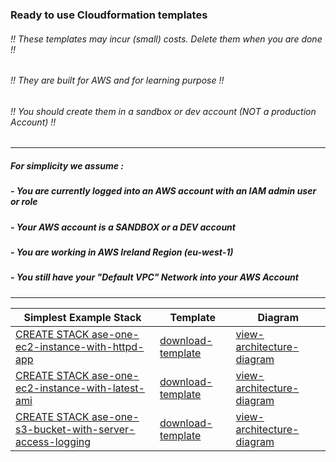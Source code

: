 ### Ready to use Cloudformation templates
###### !! These templates may incur (small) costs. Delete them when you are done !!
###### !! They are built for AWS and for learning purpose !!
###### !! You should create them in a sandbox or dev account (NOT a production Account) !!
---
##### For simplicity we assume :
##### - You are currently logged into an AWS account with an IAM admin user or role 
##### - Your AWS account is a SANDBOX or a DEV account
##### - You are working in AWS Ireland Region (eu-west-1)
##### - You still have your "Default VPC" Network into your AWS Account
---
| Simplest Example Stack |  Template | Diagram |
| --- | --- | --- |
| <a href='https://eu-west-1.console.aws.amazon.com/cloudformation/home?region=eu-west-1#/stacks/create/review?templateURL=https://s3.eu-west-1.amazonaws.com/welcloud.io.aws-simplest-examples/cloudformation-templates/ec2/ase-one-ec2-instance-with-httpd-app.template.yaml&stackName=ase-one-ec2-instance-with-httpd-app' target='_blank'>CREATE STACK ase-one-ec2-instance-with-httpd-app</a> | [download-template](https://s3.eu-west-1.amazonaws.com/welcloud.io.aws-simplest-examples/cloudformation-templates/ec2/ase-one-ec2-instance-with-httpd-app.template.yaml) | [view-architecture-diagram](https://s3.eu-west-1.amazonaws.com/welcloud.io.aws-simplest-examples/architecture-diagrams/ec2/ase-one-ec2-instance-with-httpd-app.png) |
| <a href='https://eu-west-1.console.aws.amazon.com/cloudformation/home?region=eu-west-1#/stacks/create/review?templateURL=https://s3.eu-west-1.amazonaws.com/welcloud.io.aws-simplest-examples/cloudformation-templates/ec2/ase-one-ec2-instance-with-latest-ami.template.yaml&stackName=ase-one-ec2-instance-with-latest-ami' target='_blank'>CREATE STACK ase-one-ec2-instance-with-latest-ami</a> | [download-template](https://s3.eu-west-1.amazonaws.com/welcloud.io.aws-simplest-examples/cloudformation-templates/ec2/ase-one-ec2-instance-with-latest-ami.template.yaml) | [view-architecture-diagram](https://s3.eu-west-1.amazonaws.com/welcloud.io.aws-simplest-examples/architecture-diagrams/ec2/ase-one-ec2-instance-with-latest-ami.png) |
| <a href='https://eu-west-1.console.aws.amazon.com/cloudformation/home?region=eu-west-1#/stacks/create/review?templateURL=https://s3.eu-west-1.amazonaws.com/welcloud.io.aws-simplest-examples/cloudformation-templates/s3/ase-one-s3-bucket-with-server-access-logging.template.yaml&stackName=ase-one-s3-bucket-with-server-access-logging' target='_blank'>CREATE STACK ase-one-s3-bucket-with-server-access-logging</a> | [download-template](https://s3.eu-west-1.amazonaws.com/welcloud.io.aws-simplest-examples/cloudformation-templates/s3/ase-one-s3-bucket-with-server-access-logging.template.yaml) | [view-architecture-diagram](https://s3.eu-west-1.amazonaws.com/welcloud.io.aws-simplest-examples/architecture-diagrams/s3/ase-one-s3-bucket-with-server-access-logging.png) |

